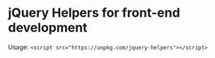 # jQuery Helpers for front-end development

Usage: `<script src="https://unpkg.com/jquery-helpers"></script>`
